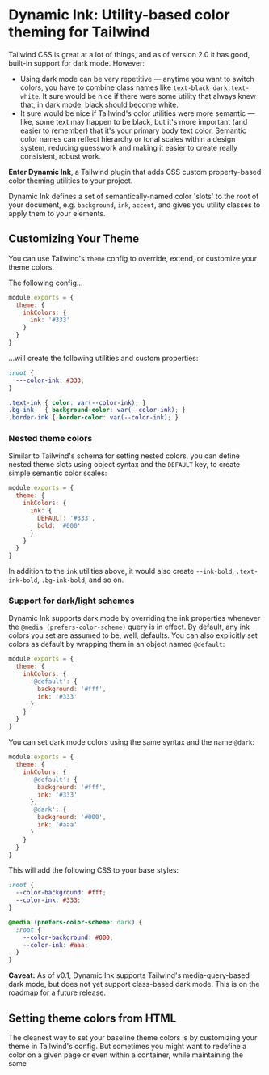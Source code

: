 # Dynamic Ink: Utility-based color theming for Tailwind

Tailwind CSS is great at a lot of things, and as of version 2.0 it has good, built-in support for dark mode. However:

* Using dark mode can be very repetitive — anytime you want to switch colors, you have to combine class names like `text-black dark:text-white`. It sure would be nice if there were some utility that always knew that, in dark mode, black should become white.
* It sure would be nice if Tailwind's color utilities were more semantic — like, some text may happen to be black, but it's more important (and easier to remember) that it's your primary body text color. Semantic color names can reflect hierarchy or tonal scales within a design system, reducing guesswork and making it easier to create really consistent, robust work.

**Enter Dynamic Ink**, a Tailwind plugin that adds CSS custom property-based color theming utilities to your project.

Dynamic Ink defines a set of semantically-named color 'slots' to the root of your document, e.g. `background`, `ink`, `accent`, and gives you utility classes to apply them to your elements.


## Customizing Your Theme

You can use Tailwind's `theme` config to override, extend, or customize your theme colors.

The following config…

```js
module.exports = {
  theme: {
    inkColors: {
      ink: '#333'
    }
  }
}
```

…will create the following utilities and custom properties:

```css
:root {
  ---color-ink: #333;
}

.text-ink { color: var(--color-ink); }
.bg-ink   { background-color: var(--color-ink); }
.border-ink { border-color: var(--color-ink); }
```

### Nested theme colors

Similar to Tailwind's schema for setting nested colors, you can define nested theme slots using object syntax and the `DEFAULT` key, to create simple semantic color scales:

```js
module.exports = {
  theme: {
    inkColors: {
      ink: {
        DEFAULT: '#333',
        bold: '#000'
      }
    }
  }
}
```

In addition to the `ink` utilities above, it would also create `--ink-bold`, `.text-ink-bold`, `.bg-ink-bold`, and so on.

### Support for dark/light schemes

Dynamic Ink supports dark mode by overriding the ink properties whenever the `@media (prefers-color-scheme)` query is in effect. By default, any ink colors you set are assumed to be, well, defaults. You can also explicitly set colors as default by wrapping them in an object named `@default`:

```js
module.exports = {
  theme: {
    inkColors: {
      '@default': {
        background: '#fff',
        ink: '#333'
      }
    }
  }
}
```

You can set dark mode colors using the same syntax and the name `@dark`:

```js
module.exports = {
  theme: {
    inkColors: {
      '@default': {
        background: '#fff',
        ink: '#333'
      },
      '@dark': {
        background: '#000',
        ink: '#aaa'
      }
    }
  }
}
```

This will add the following CSS to your base styles:

```css
:root {
  --color-background: #fff;
  --color-ink: #333;
}

@media (prefers-color-scheme: dark) {
  :root {
    --color-background: #000;
    --color-ink: #aaa;
  }  
}
```

**Caveat:** As of v0.1, Dynamic Ink supports Tailwind's media-query-based dark mode, but does not yet support class-based dark mode. This is on the roadmap for a future release.

## Setting theme colors from HTML

The cleanest way to set your baseline theme colors is by customizing your theme in Tailwind's config. But sometimes you might want to redefine a color on a given page or even within a container, while maintaining the same 